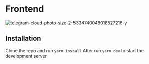 # Frontend
![telegram-cloud-photo-size-2-5334740048018527216-y](https://github.com/ZhQriks/brain-booster/assets/49629027/f01f824a-2791-4b2c-a81a-77477d2e0777)

## Installation

Clone the repo and run `yarn install`
After run `yarn dev` to start the development server.
